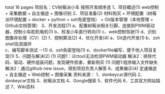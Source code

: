 total 16 pages
项目名：CV树莓派小车
按照开发顺序选
1、项目概述(1)
     web控制 + 采集数据 + 自主循迹 + 图像识别
2、项目准备(2)
    材料购买 + 环境配置（树莓派环境配置 + docker + python + ssh免密登陆） + Git版本管理（本地管理 + Github文档管理）
3、开发流程(7)
    a、配置树莓派相关引脚，连接到PWM驱动器，控制小车舵机电机(1)
    b、校准小车直行转向(1)
    c、web控制驾驶(1)
    d、识别图像并处理（CV）(2)
    f、控制算法(2)
4、优化开发(4)
    a、Git迭代开发(1)
    b、zsh shell及其插件 \
    c、编写脚本测试      --(1)
    d、ssh免密登陆(1)
    e、dockerfile编写，便于他人项目复现(1)
5、问题与解决(2)
    (1)
    问题1：i2ctool无法检测PWM驱动器
    解决2：排除代码、驱动、硬件组装问题，发现硬件损害，重新购买
    (1)
    问题1:程序输入文件缺失
    解决2：通过github new issue，得到项目负责人解答
6、成果展示(4)
    定速循迹 + 自主循迹 + Web控制 + 图像采集
资料来源：
    1、donkeycar源代码
    2、donkeycar文档
    3、树莓派文档
    4、Google搜索
    5、软件代码
    6、工具官方网站描述
    7、Wiki百科